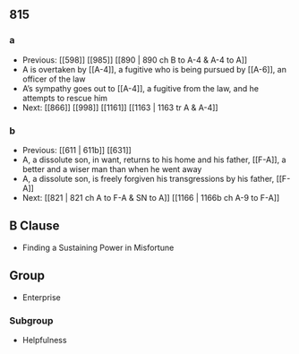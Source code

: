 ## 815
### a
- Previous: [[598]] [[985]] [[890 | 890 ch B to A-4 &amp; A-4 to A]] 
- A is overtaken by [[A-4]], a fugitive who is being pursued by [[A-6]], an officer of the law
- A’s sympathy goes out to [[A-4]], a fugitive from the law, and he attempts to rescue him
- Next: [[866]] [[998]] [[1161]] [[1163 | 1163 tr A &amp; A-4]] 

### b
- Previous: [[611 | 611b]] [[631]] 
- A, a dissolute son, in want, returns to his home and his father, [[F-A]], a better and a wiser man than when he went away
- A, a dissolute son, is freely forgiven his transgressions by his father, [[F-A]]
- Next: [[821 | 821 ch A to F-A &amp; SN to A]] [[1166 | 1166b ch A-9 to F-A]] 

## B Clause
- Finding a Sustaining Power in Misfortune

## Group
- Enterprise

### Subgroup
- Helpfulness

